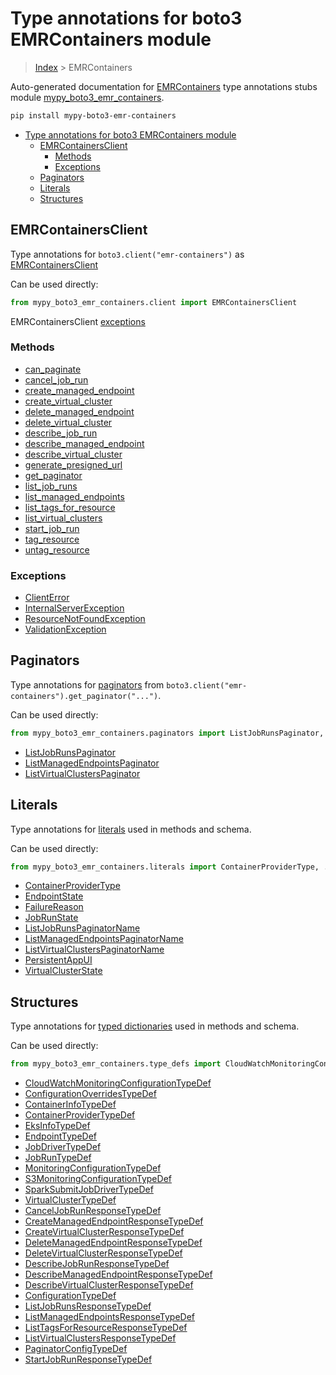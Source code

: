 # Type annotations for boto3 EMRContainers module

> [Index](../index.md) > EMRContainers

Auto-generated documentation for [EMRContainers](https://boto3.amazonaws.com/v1/documentation/api/latest/reference/services/emr-containers.html#EMRContainers)
type annotations stubs module [mypy_boto3_emr_containers](https://pypi.org/project/mypy-boto3-emr-containers/).

```bash
pip install mypy-boto3-emr-containers
```

- [Type annotations for boto3 EMRContainers module](#type-annotations-for-boto3-emrcontainers-module)
  - [EMRContainersClient](#emrcontainersclient)
    - [Methods](#methods)
    - [Exceptions](#exceptions)
  - [Paginators](#paginators)
  - [Literals](#literals)
  - [Structures](#structures)

## EMRContainersClient

Type annotations for  `boto3.client("emr-containers")` as [EMRContainersClient](./client.md)

Can be used directly:

```python
from mypy_boto3_emr_containers.client import EMRContainersClient
```


EMRContainersClient [exceptions](./client.md#exceptions)



### Methods
- [can_paginate](./client.md#can-paginate)
- [cancel_job_run](./client.md#cancel-job-run)
- [create_managed_endpoint](./client.md#create-managed-endpoint)
- [create_virtual_cluster](./client.md#create-virtual-cluster)
- [delete_managed_endpoint](./client.md#delete-managed-endpoint)
- [delete_virtual_cluster](./client.md#delete-virtual-cluster)
- [describe_job_run](./client.md#describe-job-run)
- [describe_managed_endpoint](./client.md#describe-managed-endpoint)
- [describe_virtual_cluster](./client.md#describe-virtual-cluster)
- [generate_presigned_url](./client.md#generate-presigned-url)
- [get_paginator](./client.md#get-paginator)
- [list_job_runs](./client.md#list-job-runs)
- [list_managed_endpoints](./client.md#list-managed-endpoints)
- [list_tags_for_resource](./client.md#list-tags-for-resource)
- [list_virtual_clusters](./client.md#list-virtual-clusters)
- [start_job_run](./client.md#start-job-run)
- [tag_resource](./client.md#tag-resource)
- [untag_resource](./client.md#untag-resource)




### Exceptions
- [ClientError](./client.md#clienterror)
- [InternalServerException](./client.md#internalserverexception)
- [ResourceNotFoundException](./client.md#resourcenotfoundexception)
- [ValidationException](./client.md#validationexception)






## Paginators

Type annotations for [paginators](./paginators.md) from `boto3.client("emr-containers").get_paginator("...")`.

Can be used directly:

```python
from mypy_boto3_emr_containers.paginators import ListJobRunsPaginator, ...
```

- [ListJobRunsPaginator](./paginators.md#listjobrunspaginator)
- [ListManagedEndpointsPaginator](./paginators.md#listmanagedendpointspaginator)
- [ListVirtualClustersPaginator](./paginators.md#listvirtualclusterspaginator)






## Literals

Type annotations for [literals](./literals.md) used in methods and schema.

Can be used directly:

```python
from mypy_boto3_emr_containers.literals import ContainerProviderType, ...
```

- [ContainerProviderType](./literals.md#containerprovidertype)
- [EndpointState](./literals.md#endpointstate)
- [FailureReason](./literals.md#failurereason)
- [JobRunState](./literals.md#jobrunstate)
- [ListJobRunsPaginatorName](./literals.md#listjobrunspaginatorname)
- [ListManagedEndpointsPaginatorName](./literals.md#listmanagedendpointspaginatorname)
- [ListVirtualClustersPaginatorName](./literals.md#listvirtualclusterspaginatorname)
- [PersistentAppUI](./literals.md#persistentappui)
- [VirtualClusterState](./literals.md#virtualclusterstate)




## Structures


Type annotations for [typed dictionaries](./type_defs.md) used in methods and schema.

Can be used directly:

```python
from mypy_boto3_emr_containers.type_defs import CloudWatchMonitoringConfigurationTypeDef, ...
```

- [CloudWatchMonitoringConfigurationTypeDef](./type_defs.md#cloudwatchmonitoringconfigurationtypedef)
- [ConfigurationOverridesTypeDef](./type_defs.md#configurationoverridestypedef)
- [ContainerInfoTypeDef](./type_defs.md#containerinfotypedef)
- [ContainerProviderTypeDef](./type_defs.md#containerprovidertypedef)
- [EksInfoTypeDef](./type_defs.md#eksinfotypedef)
- [EndpointTypeDef](./type_defs.md#endpointtypedef)
- [JobDriverTypeDef](./type_defs.md#jobdrivertypedef)
- [JobRunTypeDef](./type_defs.md#jobruntypedef)
- [MonitoringConfigurationTypeDef](./type_defs.md#monitoringconfigurationtypedef)
- [S3MonitoringConfigurationTypeDef](./type_defs.md#s3monitoringconfigurationtypedef)
- [SparkSubmitJobDriverTypeDef](./type_defs.md#sparksubmitjobdrivertypedef)
- [VirtualClusterTypeDef](./type_defs.md#virtualclustertypedef)
- [CancelJobRunResponseTypeDef](./type_defs.md#canceljobrunresponsetypedef)
- [CreateManagedEndpointResponseTypeDef](./type_defs.md#createmanagedendpointresponsetypedef)
- [CreateVirtualClusterResponseTypeDef](./type_defs.md#createvirtualclusterresponsetypedef)
- [DeleteManagedEndpointResponseTypeDef](./type_defs.md#deletemanagedendpointresponsetypedef)
- [DeleteVirtualClusterResponseTypeDef](./type_defs.md#deletevirtualclusterresponsetypedef)
- [DescribeJobRunResponseTypeDef](./type_defs.md#describejobrunresponsetypedef)
- [DescribeManagedEndpointResponseTypeDef](./type_defs.md#describemanagedendpointresponsetypedef)
- [DescribeVirtualClusterResponseTypeDef](./type_defs.md#describevirtualclusterresponsetypedef)
- [ConfigurationTypeDef](./type_defs.md#configurationtypedef)
- [ListJobRunsResponseTypeDef](./type_defs.md#listjobrunsresponsetypedef)
- [ListManagedEndpointsResponseTypeDef](./type_defs.md#listmanagedendpointsresponsetypedef)
- [ListTagsForResourceResponseTypeDef](./type_defs.md#listtagsforresourceresponsetypedef)
- [ListVirtualClustersResponseTypeDef](./type_defs.md#listvirtualclustersresponsetypedef)
- [PaginatorConfigTypeDef](./type_defs.md#paginatorconfigtypedef)
- [StartJobRunResponseTypeDef](./type_defs.md#startjobrunresponsetypedef)
